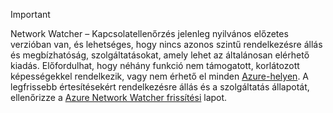 > [!IMPORTANT]
> Network Watcher – Kapcsolatellenőrzés jelenleg nyilvános előzetes verzióban van, és lehetséges, hogy nincs azonos szintű rendelkezésre állás és megbízhatóság, szolgáltatásokat, amely lehet az általánosan elérhető kiadás. Előfordulhat, hogy néhány funkció nem támogatott, korlátozott képességekkel rendelkezik, vagy nem érhető el minden [Azure-helyen](https://azure.microsoft.com/regions/). A legfrissebb értesítésekért rendelkezésre állás és a szolgáltatás állapotát, ellenőrizze a [Azure Network Watcher frissítési](https://azure.microsoft.com/updates/?product=network-watcher) lapot. 